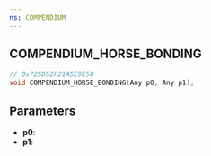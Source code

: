```yaml
---
ns: COMPENDIUM
---
```

## COMPENDIUM_HORSE_BONDING

```c
// 0x725D52F21A5E9E50
void COMPENDIUM_HORSE_BONDING(Any p0, Any p1);
```

## Parameters
* **p0**:
* **p1**:
